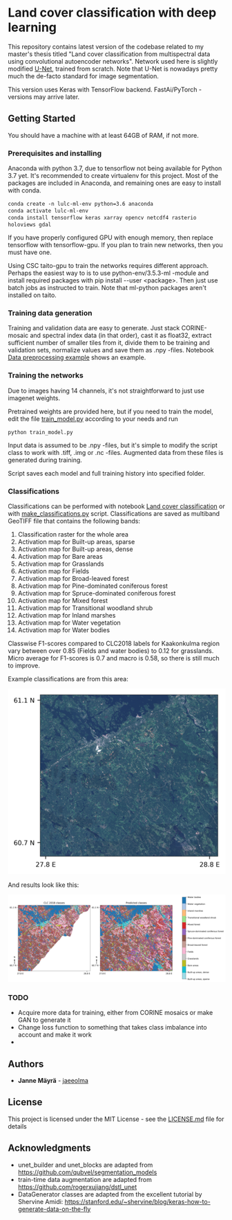 # Land cover classification with deep learning

This repository contains latest version of the codebase related to my master's thesis titled "Land cover classification from multispectral data using convolutional autoencoder networks". Network used here is slightly modified [U-Net](https://lmb.informatik.uni-freiburg.de/people/ronneber/u-net/), trained from scratch. Note that U-Net is nowadays pretty much the de-facto standard for image segmentation.

This version uses Keras with TensorFlow backend. FastAi/PyTorch -versions may arrive later.

## Getting Started

You should have a machine with at least 64GB of RAM, if not more.

### Prerequisites and installing

Anaconda with python 3.7, due to tensorflow not being available for Python 3.7 yet. It's recommended to create virtualenv for this project. Most of the packages are included in Anaconda, and remaining ones are easy to install with conda.

```
conda create -n lulc-ml-env python=3.6 anaconda
conda activate lulc-ml-env
conda install tensorflow keras xarray opencv netcdf4 rasterio holoviews gdal
```

If you have properly configured GPU with enough memory, then replace tensorflow with tensorflow-gpu. If you plan to train new networks, then you must have one. 

Using CSC taito-gpu to train the networks requires different approach. Perhaps the easiest way to is to use python-env/3.5.3-ml -module and install required packages with pip install --user \<package\>. Then just use batch jobs as instructed to train. Note that ml-python packages aren't installed on taito.

### Training data generation

Training and validation data are easy to generate. Just stack CORINE-mosaic and spectral index data (in that order), cast it as float32, extract sufficient number of smaller tiles from it, divide them to be training and validation sets, normalize values and save them as .npy -files. Notebook [Data preprocessing example](preprocessing.ipynb) shows an example. 

### Training the networks

Due to images having 14 channels, it's not straightforward to just use imagenet weights.

Pretrained weights are provided here, but if you need to train the model, edit the file [train_model.py](train_model.py) according to your needs and run 

```
python train_model.py
```

Input data is assumed to be .npy -files, but it's simple to modify the script class to work with .tiff, .img or .nc -files. Augmented data from these files is generated during training.

Script saves each model and full training history into specified folder. 

### Classifications

Classifications can be performed with notebook [Land cover classification](lulc.ipynb) or with [make_classifications.py](make_classifications.py) script. Classifications are saved as multiband GeoTIFF file that contains the following bands:

1. Classification raster for the whole area
2. Activation map for Built-up areas, sparse
3. Activation map for Built-up areas, dense
4. Activation map for Bare areas
5. Activation map for Grasslands
6. Activation map for Fields
7. Activation map for Broad-leaved forest
8. Activation map for Pine-dominated coniferous forest
9. Activation map for Spruce-dominated coniferous forest
10. Activation map for Mixed forest
11. Activation map for Transitional woodland shrub
12. Activation map for Inland marshes
13. Activation map for Water vegetation
14. Activation map for Water bodies

Classwise F1-scores compared to CLC2018 labels for Kaakonkulma region vary between over 0.85 (Fields and water bodies) to 0.12 for grasslands. Micro average for F1-scores is 0.7 and macro is 0.58, so there is still much to improve.

Example classifications are from this area:

![kaakonkulma](images/area.png)

And results look like this:

![results](images/results.png)

### TODO

- Acquire more data for training, either from CORINE mosaics or make GAN to generate it
- Change loss function to something that takes class imbalance into account and make it work
- 

## Authors

* **Janne Mäyrä** - [jaeeolma](https://github.com/jaeeolma)

## License

This project is licensed under the MIT License - see the [LICENSE.md](LICENSE.md) file for details

## Acknowledgments

* unet_builder and unet_blocks are adapted from https://github.com/qubvel/segmentation_models 
* train-time data augmentation are adapted from https://github.com/rogerxujiang/dstl_unet
* DataGenerator classes are adapted from the excellent tutorial by Shervine Amidi: https://stanford.edu/~shervine/blog/keras-how-to-generate-data-on-the-fly
